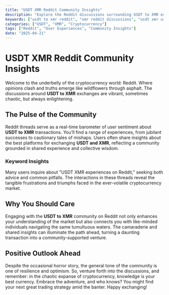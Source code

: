 ```yaml
---
title: "USDT XMR Reddit Community Insights"
description: "Explore the Reddit discussions surrounding USDT to XMR exchanges and user experiences."
keywords: ["usdt to xmr reddit", "xmr reddit discussions", "usdt xmr user reviews"]
categories: ["USDT", "XMR", "Cryptocurrency"]
tags: ["Reddit", "User Experiences", "Community Insights"]
date: "2025-04-21"
---
```


# USDT XMR Reddit Community Insights

Welcome to the underbelly of the cryptocurrency world: Reddit. Where opinions clash and truths emerge like wildflowers through asphalt. The discussions around **USDT to XMR** exchanges are vibrant, sometimes chaotic, but always enlightening.

## The Pulse of the Community

Reddit threads serve as a real-time barometer of user sentiment about **USDT to XMR** transactions. You’ll find a range of experiences, from jubilant successes to cautionary tales of mishaps. Users often share insights about the best platforms for exchanging **USDT and XMR**, reflecting a community grounded in shared experience and collective wisdom.

### Keyword Insights

Many users inquire about "USDT XMR experiences on Reddit," seeking both advice and common pitfalls. The interactions in these threads reveal the tangible frustrations and triumphs faced in the ever-volatile cryptocurrency market.  

## Why You Should Care

Engaging with the **USDT to XMR** community on Reddit not only enhances your understanding of the market but also connects you with like-minded individuals navigating the same tumultuous waters. The camaraderie and shared insights can illuminate the path ahead, turning a daunting transaction into a community-supported venture.

## Positive Outlook Ahead

Despite the occasional horror story, the general tone of the community is one of resilience and optimism. So, venture forth into the discussions, and remember: in the chaotic expanse of cryptocurrency, knowledge is your best currency. Embrace the adventure, and who knows? You might find your next great trading strategy amid the banter. Happy exchanging!